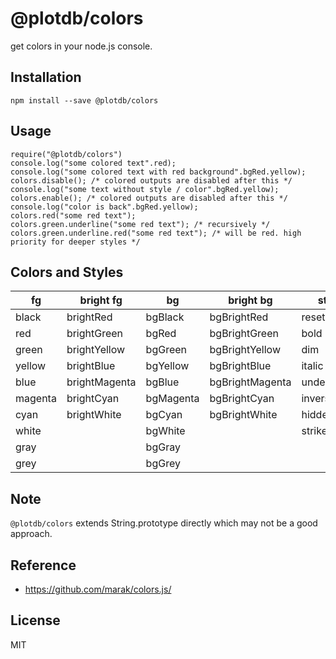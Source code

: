 # @plotdb/colors

get colors in your node.js console.


## Installation

    npm install --save @plotdb/colors


## Usage

    require("@plotdb/colors")
    console.log("some colored text".red);
    console.log("some colored text with red background".bgRed.yellow);
    colors.disable(); /* colored outputs are disabled after this */
    console.log("some text without style / color".bgRed.yellow);
    colors.enable(); /* colored outputs are disabled after this */
    console.log("color is back".bgRed.yellow);
    colors.red("some red text");
    colors.green.underline("some red text"); /* recursively */
    colors.green.underline.red("some red text"); /* will be red. high priority for deeper styles */
 

## Colors and Styles

| fg      | bright fg     | bg        | bright bg       | styles        |
|---------|---------------|-----------|-----------------|---------------|
| black   | brightRed     | bgBlack   | bgBrightRed     | reset         |
| red     | brightGreen   | bgRed     | bgBrightGreen   | bold          |
| green   | brightYellow  | bgGreen   | bgBrightYellow  | dim           |
| yellow  | brightBlue    | bgYellow  | bgBrightBlue    | italic        |
| blue    | brightMagenta | bgBlue    | bgBrightMagenta | underline     |
| magenta | brightCyan    | bgMagenta | bgBrightCyan    | inverse       |
| cyan    | brightWhite   | bgCyan    | bgBrightWhite   | hidden        |
| white   |               | bgWhite   |                 | strikethrough |
| gray    |               | bgGray    |                 |               |
| grey    |               | bgGrey    |                 |               |


## Note

`@plotdb/colors` extends String.prototype directly which may not be a good approach.


## Reference

 - https://github.com/marak/colors.js/


## License

MIT

